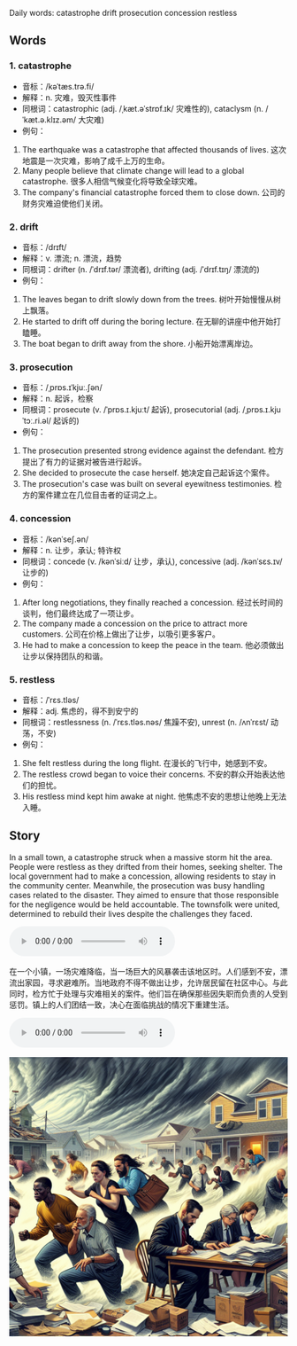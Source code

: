 Daily words: catastrophe drift prosecution concession restless

## Words
### 1. catastrophe
- 音标：/kəˈtæs.trə.fi/ <span style="cursor: pointer;" onclick="document.getElementById('audio-player-1').play()"><i class="fas fa-volume-up"></i></span>
<audio id="audio-player-1" src="audios/words/catastrophe.mp3" style="display:none;"></audio>
- 解释：n. 灾难，毁灭性事件
- 同根词：catastrophic (adj. /ˌkæt.əˈstrɒf.ɪk/ 灾难性的), cataclysm (n. /ˈkæt.ə.klɪz.əm/ 大灾难)
- 例句：
1. The earthquake was a catastrophe that affected thousands of lives.
    这次地震是一次灾难，影响了成千上万的生命。
2. Many people believe that climate change will lead to a global catastrophe.
    很多人相信气候变化将导致全球灾难。
3. The company's financial catastrophe forced them to close down.
    公司的财务灾难迫使他们关闭。

### 2. drift
- 音标：/drɪft/ <span style="cursor: pointer;" onclick="document.getElementById('audio-player-2').play()"><i class="fas fa-volume-up"></i></span>
<audio id="audio-player-2" src="audios/words/drift.mp3" style="display:none;"></audio>
- 解释：v. 漂流; n. 漂流，趋势
- 同根词：drifter (n. /ˈdrɪf.tər/ 漂流者), drifting (adj. /ˈdrɪf.tɪŋ/ 漂流的)
- 例句：
1. The leaves began to drift slowly down from the trees.
    树叶开始慢慢从树上飘落。
2. He started to drift off during the boring lecture.
    在无聊的讲座中他开始打瞌睡。
3. The boat began to drift away from the shore.
    小船开始漂离岸边。

### 3. prosecution
- 音标：/ˌprɒs.ɪˈkjuː.ʃən/ <span style="cursor: pointer;" onclick="document.getElementById('audio-player-3').play()"><i class="fas fa-volume-up"></i></span>
<audio id="audio-player-3" src="audios/words/prosecution.mp3" style="display:none;"></audio>
- 解释：n. 起诉，检察
- 同根词：prosecute (v. /ˈprɒs.ɪ.kjuːt/ 起诉), prosecutorial (adj. /ˌprɒs.ɪ.kjuˈtɔː.ri.əl/ 起诉的)
- 例句：
1. The prosecution presented strong evidence against the defendant.
    检方提出了有力的证据对被告进行起诉。
2. She decided to prosecute the case herself.
    她决定自己起诉这个案件。
3. The prosecution's case was built on several eyewitness testimonies.
    检方的案件建立在几位目击者的证词之上。

### 4. concession
- 音标：/kənˈseʃ.ən/ <span style="cursor: pointer;" onclick="document.getElementById('audio-player-4').play()"><i class="fas fa-volume-up"></i></span>
<audio id="audio-player-4" src="audios/words/concession.mp3" style="display:none;"></audio>
- 解释：n. 让步，承认; 特许权
- 同根词：concede (v. /kənˈsiːd/ 让步，承认), concessive (adj. /kənˈsɛs.ɪv/ 让步的)
- 例句：
1. After long negotiations, they finally reached a concession.
    经过长时间的谈判，他们最终达成了一项让步。
2. The company made a concession on the price to attract more customers.
    公司在价格上做出了让步，以吸引更多客户。
3. He had to make a concession to keep the peace in the team.
    他必须做出让步以保持团队的和谐。

### 5. restless
- 音标：/ˈrɛs.tləs/ <span style="cursor: pointer;" onclick="document.getElementById('audio-player-5').play()"><i class="fas fa-volume-up"></i></span>
<audio id="audio-player-5" src="audios/words/restless.mp3" style="display:none;"></audio>
- 解释：adj. 焦虑的，得不到安宁的
- 同根词：restlessness (n. /ˈrɛs.tləs.nəs/ 焦躁不安), unrest (n. /ʌnˈrɛst/ 动荡，不安)
- 例句：
1. She felt restless during the long flight.
    在漫长的飞行中，她感到不安。
2. The restless crowd began to voice their concerns.
    不安的群众开始表达他们的担忧。
3. His restless mind kept him awake at night.
    他焦虑不安的思想让他晚上无法入睡。

## Story
In a small town, a catastrophe struck when a massive storm hit the area. People were restless as they drifted from their homes, seeking shelter. The local government had to make a concession, allowing residents to stay in the community center. Meanwhile, the prosecution was busy handling cases related to the disaster. They aimed to ensure that those responsible for the negligence would be held accountable. The townsfolk were united, determined to rebuild their lives despite the challenges they faced.

<audio controls>
  <source src="https://files.dwong.top/2024-09-08-english.mp3" type="audio/mpeg">
  你的浏览器不支持音频元素。
</audio>
  

在一个小镇，一场灾难降临，当一场巨大的风暴袭击该地区时。人们感到不安，漂流出家园，寻求避难所。当地政府不得不做出让步，允许居民留在社区中心。与此同时，检方忙于处理与灾难相关的案件。他们旨在确保那些因失职而负责的人受到惩罚。镇上的人们团结一致，决心在面临挑战的情况下重建生活。

<audio controls>
  <source src="https://files.dwong.top/2024-09-08-chinese.mp3" type="audio/mpeg">
  你的浏览器不支持音频元素。
</audio>
  

![story](./images/2024-09-08.png)


